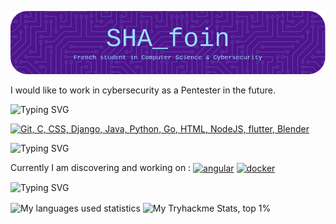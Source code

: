 ![Header](./github-header-image.png)

I would like to work in cybersecurity as a Pentester in the future.

<p>
<img src="https://readme-typing-svg.demolab.com?font=Fira+Code&weight=600&size=30&pause=1000&color=4E148C&background=4E148C00&vCenter=true&repeat=false&random=false&width=1000&height=70&lines=Tech+I+worked+with" alt="Typing SVG" />
</p>

<p>
  <a href="https://skillicons.dev">
    <img src="https://skillicons.dev/icons?i=git,c,css,django,java,python,go,flutter,blender,html,nodejs" alt="Git, C, CSS, Django, Java, Python, Go, HTML, NodeJS, flutter, Blender"/>
  </a>
</p>

<p>
<img src="https://readme-typing-svg.demolab.com?font=Fira+Code&weight=600&size=30&pause=1000&color=4E148C&background=4E148C00&vCenter=true&repeat=false&random=false&width=1000&height=70&lines=What+I+am+working+on" alt="Typing SVG" />
</p>

<p> Currently I am discovering and working on : <a href='https://github.com/shivamkapasia0' target="_blank"><img align="center" alt='angular' src='https://img.shields.io/badge/Angular-100000?style=flat&logo=angular&logoColor=white&labelColor=DE002D&color=DE002D'/></a> <a href='https://github.com/shivamkapasia0' target="_blank"><img align="center" alt='docker' src='https://img.shields.io/badge/Docker-100000?style=flat&logo=docker&logoColor=white&labelColor=1D63ED&color=1D63ED'/></a>
</p>
<!-- Icon generator : https://kapasia-dev-ed.my.site.com/Badges4Me/s/ -->

<p>
<img src="https://readme-typing-svg.demolab.com?font=Fira+Code&weight=600&size=30&pause=1000&color=4E148C&background=4E148C00&vCenter=true&repeat=false&random=false&width=1000&height=70&lines=Stats" alt="Typing SVG" />
</p>

<p>
  
  <img height=200 align="center" src="https://github-readme-stats.vercel.app/api/top-langs/?username=dystopyy&langs_count=8&layout=compact&theme=react" alt="My languages used statistics"/>
  <img align="center" src="https://tryhackme-badges.s3.amazonaws.com/U2pyy.png" alt="My Tryhackme Stats, top 1%"> 
</p>

  
</a>
